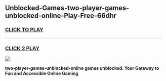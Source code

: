 
## Unblocked-Games-two-player-games-unblocked-online-Play-Free-66dhr
<h3>
<a href="https://premium76.site?title=two-player-games-unblocked-online&ref=17A">CLICK TO PLAY</a></h3>
<hr>

<h3>
<a href="https://premium76.site?title=two-player-games-unblocked-online&ref=17A">CLICK 2 PLAY</a>
  
</h3>

<a href="https://premium76.site?title=two-player-games-unblocked-online&ref=17A"><img src="https://clearcache.store/games.png"></a>


**two-player-games-unblocked-online games unblocked: Your Gateway to Fun and Accessible Online Gaming**
